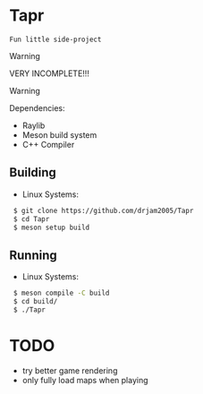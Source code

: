 # Tapr
    Fun little side-project

> [!WARNING]
> VERY INCOMPLETE!!!

> [!WARNING]
> Dependencies:
>- Raylib
>- Meson build system
>- C++ Compiler

## Building
- Linux Systems:
```bash
 $ git clone https://github.com/drjam2005/Tapr
 $ cd Tapr
 $ meson setup build
```

## Running
- Linux Systems:
```bash
 $ meson compile -C build
 $ cd build/
 $ ./Tapr
```

TODO
===
* try better game rendering
* only fully load maps when playing
